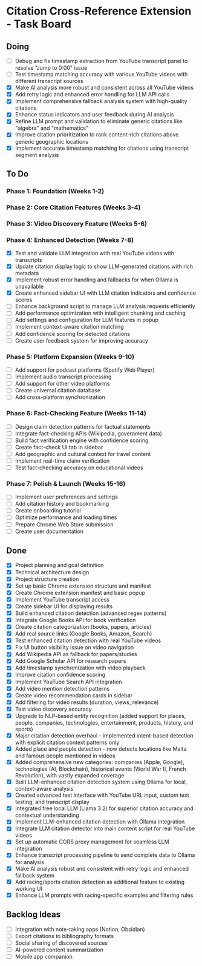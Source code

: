 # Citation Cross-Reference Extension - Task Board

## Doing  
- [ ] Debug and fix timestamp extraction from YouTube transcript panel to resolve "Jump to 0:00" issue
- [ ] Test timestamp matching accuracy with various YouTube videos with different transcript sources
- [x] Make AI analysis more robust and consistent across all YouTube videos
- [x] Add retry logic and enhanced error handling for LLM API calls
- [x] Implement comprehensive fallback analysis system with high-quality citations
- [x] Enhance status indicators and user feedback during AI analysis
- [x] Refine LLM prompt and validation to eliminate generic citations like "algebra" and "mathematics"
- [x] Improve citation prioritization to rank content-rich citations above generic geographic locations
- [x] Implement accurate timestamp matching for citations using transcript segment analysis

## To Do

### Phase 1: Foundation (Weeks 1-2)

### Phase 2: Core Citation Features (Weeks 3-4)

### Phase 3: Video Discovery Feature (Weeks 5-6)

### Phase 4: Enhanced Detection (Weeks 7-8)
- [x] Test and validate LLM integration with real YouTube videos with transcripts
- [x] Update citation display logic to show LLM-generated citations with rich metadata
- [x] Implement robust error handling and fallbacks for when Ollama is unavailable
- [x] Create enhanced sidebar UI with LLM citation indicators and confidence scores
- [ ] Enhance background script to manage LLM analysis requests efficiently
- [ ] Add performance optimization with intelligent chunking and caching
- [ ] Add settings and configuration for LLM features in popup
- [ ] Implement context-aware citation matching
- [ ] Add confidence scoring for detected citations
- [ ] Create user feedback system for improving accuracy

### Phase 5: Platform Expansion (Weeks 9-10)
- [ ] Add support for podcast platforms (Spotify Web Player)
- [ ] Implement audio transcript processing
- [ ] Add support for other video platforms
- [ ] Create universal citation database
- [ ] Add cross-platform synchronization

### Phase 6: Fact-Checking Feature (Weeks 11-14)
- [ ] Design claim detection patterns for factual statements
- [ ] Integrate fact-checking APIs (Wikipedia, government data)
- [ ] Build fact verification engine with confidence scoring
- [ ] Create fact-check UI tab in sidebar
- [ ] Add geographic and cultural context for travel content
- [ ] Implement real-time claim verification
- [ ] Test fact-checking accuracy on educational videos

### Phase 7: Polish & Launch (Weeks 15-16)
- [ ] Implement user preferences and settings
- [ ] Add citation history and bookmarking
- [ ] Create onboarding tutorial
- [ ] Optimize performance and loading times
- [ ] Prepare Chrome Web Store submission
- [ ] Create user documentation

## Done
- [x] Project planning and goal definition
- [x] Technical architecture design
- [x] Project structure creation
- [x] Set up basic Chrome extension structure and manifest
- [x] Create Chrome extension manifest and basic popup
- [x] Implement YouTube transcript access
- [x] Create sidebar UI for displaying results
- [x] Build enhanced citation detection (advanced regex patterns)
- [x] Integrate Google Books API for book verification
- [x] Create citation categorization (books, papers, articles)
- [x] Add real source links (Google Books, Amazon, Search)
- [x] Test enhanced citation detection with real YouTube videos
- [x] Fix UI button visibility issue on video navigation
- [x] Add Wikipedia API as fallback for papers/studies
- [x] Add Google Scholar API for research papers
- [x] Add timestamp synchronization with video playback
- [x] Improve citation confidence scoring
- [x] Implement YouTube Search API integration
- [x] Add video mention detection patterns
- [x] Create video recommendation cards in sidebar
- [x] Add filtering for video results (duration, views, relevance)
- [x] Test video discovery accuracy
- [x] Upgrade to NLP-based entity recognition (added support for places, people, companies, technologies, entertainment, products, history, and sports)
- [x] Major citation detection overhaul - implemented intent-based detection with explicit citation context patterns only
- [x] Added place and people detection - now detects locations like Malta and famous people mentioned in videos
- [x] Added comprehensive new categories: companies (Apple, Google), technologies (AI, Blockchain), historical events (World War II, French Revolution), with vastly expanded coverage
- [x] Built LLM-enhanced citation detection system using Ollama for local, context-aware analysis
- [x] Created advanced test interface with YouTube URL input, custom text testing, and transcript display
- [x] Integrated free local LLM (Llama 3.2) for superior citation accuracy and contextual understanding
- [x] Implement LLM-enhanced citation detection with Ollama integration
- [x] Integrate LLM citation detector into main content script for real YouTube videos
- [x] Set up automatic CORS proxy management for seamless LLM integration
- [x] Enhance transcript processing pipeline to send complete data to Ollama for analysis
- [x] Make AI analysis robust and consistent with retry logic and enhanced fallback system
- [x] Add racing/sports citation detection as additional feature to existing working UI
- [x] Enhance LLM prompts with racing-specific examples and filtering rules

## Backlog Ideas
- [ ] Integration with note-taking apps (Notion, Obsidian)
- [ ] Export citations to bibliography formats
- [ ] Social sharing of discovered sources
- [ ] AI-powered content summarization
- [ ] Mobile app companion 